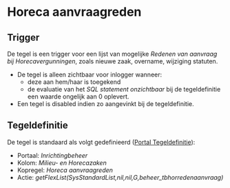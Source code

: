 # Horeca aanvraagreden

## Trigger

De tegel is een trigger voor een lijst van mogelijke _Redenen van aanvraag bij Horecavergunningen_, zoals nieuwe zaak, overname, wijziging statuten.

- De tegel is alleen zichtbaar voor inlogger wanneer:
  - deze aan hem/haar is toegekend
  - de evaluatie van het _SQL statement onzichtbaar_ bij de tegeldefinitie een waarde ongelijk aan 0 oplevert.
- Een tegel is disabled indien zo aangevinkt bij de tegeldefinitie.

## Tegeldefinitie

De tegel is standaard als volgt gedefinieerd ([Portal Tegeldefinitie](/instellen_inrichten/portaldefinitie/portal_tegel.md)):

- Portaal: _Inrichtingbeheer_
- Kolom: _Milieu- en Horecazaken_
- Kopregel: _Horeca aanvraagreden_
- Actie: _getFlexList(SysStandardList,nil,nil,G,beheer_tbhorredenaanvraag)_
